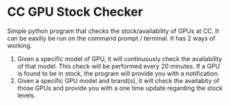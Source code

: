# CC GPU Stock Checker

Simple python program that checks the stock/availability of GPUs at CC. It can be easiliy be run on the command prompt / terminal. It has 2 ways of working.
1. Given a specific model of GPU, it will continuously check the availability of that model. This check will be performed every 20 minutes. If a GPU is found to be in stock, the program will provide you with a notification.
2. Given a specific GPU model and brand(s), it will check the availabity of those GPUs and provide you with a one time update regarding the stock levels.
